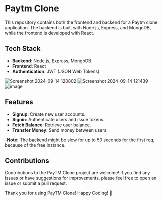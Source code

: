 # Paytm Clone

This repository contains both the frontend and backend for a Paytm clone application. The backend is built with Node.js, Express, and MongoDB, while the frontend is developed with React.

## Tech Stack

- **Backend**: Node.js, Express, MongoDB
- **Frontend**: React
- **Authentication**: JWT (JSON Web Tokens)


![Screenshot 2024-09-14 120802](https://github.com/user-attachments/assets/cd4dc0dc-2258-4cc7-917d-6ca3d7caffc4)
![Screenshot 2024-09-14 121439](https://github.com/user-attachments/assets/d0559ff0-546c-4688-81c5-6b9375826d81)
![image](https://github.com/user-attachments/assets/6d6ce386-b3d3-4752-9726-017e9a31db49)


## Features

- **Signup**: Create new user accounts.
- **Signin**: Authenticate users and issue tokens.
- **Fetch Balance**: Retrieve user balance.
- **Transfer Money**: Send money between users.

-**Note:** The backend might be slow for up to 50 seconds for the first req, because of the free instance.

## Contributions

Contributions to the PayTM Clone project are welcome! If you find any issues or have suggestions for improvements, please feel free to open an issue or submit a pull request.

Thank you for using PayTM Clone! Happy Coding! 🚀


